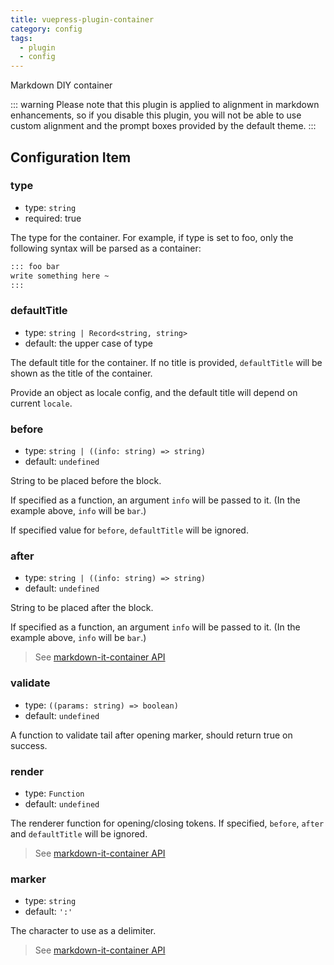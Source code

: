```yaml
---
title: vuepress-plugin-container
category: config
tags:
  - plugin
  - config
---
```


Markdown DIY container

<!-- more -->

::: warning
Please note that this plugin is applied to alignment in markdown enhancements, so if you disable this plugin, you will not be able to use custom alignment and the prompt boxes provided by the default theme.
:::

## Configuration Item

### type

- type: `string`
- required: true

The type for the container. For example, if type is set to foo, only the following syntax will be parsed as a container:

```md
::: foo bar
write something here ~
:::
```

### defaultTitle

- type: `string | Record<string, string>`
- default: the upper case of type

The default title for the container. If no title is provided, `defaultTitle` will be shown as the title of the container.

Provide an object as locale config, and the default title will depend on current `locale`.

### before

- type: `string | ((info: string) => string)`
- default: `undefined`

String to be placed before the block.

If specified as a function, an argument `info` will be passed to it. (In the example above, `info` will be `bar`.)

If specified value for `before`, `defaultTitle` will be ignored.

### after

- type: `string | ((info: string) => string)`
- default: `undefined`

String to be placed after the block.

If specified as a function, an argument `info` will be passed to it. (In the example above, `info` will be `bar`.)

> See [markdown-it-container API](https://github.com/markdown-it/markdown-it-container#api)

### validate

- type: `((params: string) => boolean)`
- default: `undefined`

A function to validate tail after opening marker, should return true on success.

### render

- type: `Function`
- default: `undefined`

The renderer function for opening/closing tokens. If specified, `before`, `after` and `defaultTitle` will be ignored.

> See [markdown-it-container API](https://github.com/markdown-it/markdown-it-container#api)

### marker

- type: `string`
- default: `':'`

The character to use as a delimiter.

> See [markdown-it-container API](https://github.com/markdown-it/markdown-it-container#api)

